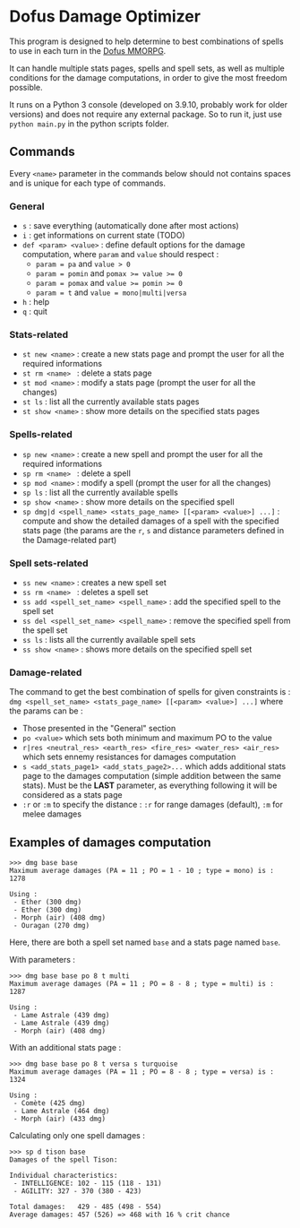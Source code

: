 # Dofus Damage Optimizer

This program is designed to help determine to best combinations of spells to use in each turn in the [Dofus MMORPG](https://www.dofus.com/en).

It can handle multiple stats pages, spells and spell sets, as well as multiple conditions for the damage computations, in order to give the most freedom possible.

It runs on a Python 3 console (developed on 3.9.10, probably work for older versions) and does not require any external package. So to run it, just use `python main.py` in the python scripts folder.

## Commands

Every `<name>` parameter in the commands below should not contains spaces and is unique for each type of commands.

### General

 - `s` : save everything (automatically done after most actions)
 - `i` : get informations on current state (TODO)
 - `def <param> <value>` : define default options for the damage computation, where `param` and `value` should respect :
   - `param = pa` and `value > 0`
   - `param = pomin` and `pomax >= value >= 0`
   - `param = pomax` and `value >= pomin >= 0`
   - `param = t` and `value = mono|multi|versa`
 - `h` : help
 - `q` : quit

### Stats-related

 - `st new <name>` : create a new stats page and prompt the user for all the required informations
 - `st rm <name> ` : delete a stats page
 - `st mod <name>` : modify a stats page (prompt the user for all the changes)
 - `st ls` : list all the currently available stats pages
 - `st show <name>` : show more details on the specified stats pages

### Spells-related

 - `sp new <name>` : create a new spell and prompt the user for all the required informations
 - `sp rm <name> ` : delete a spell
 - `sp mod <name>` : modify a spell (prompt the user for all the changes)
 - `sp ls` : list all the currently available spells
 - `sp show <name>` : show more details on the specified spell
 - `sp dmg|d <spell_name> <stats_page_name> [[<param> <value>] ...]` : compute and show the detailed damages of a spell with the specified stats page (the params are the `r`, `s` and distance parameters defined in the Damage-related part)

### Spell sets-related

 - `ss new <name>` : creates a new spell set
 - `ss rm <name> ` : deletes a spell set
 - `ss add <spell_set_name> <spell_name>` : add the specified spell to the spell set
 - `ss del <spell_set_name> <spell_name>` : remove the specified spell from the spell set
 - `ss ls` : lists all the currently available spell sets
 - `ss show <name>` : shows more details on the specified spell set

### Damage-related

The command to get the best combination of spells for given constraints is : 
`dmg <spell_set_name> <stats_page_name> [[<param> <value>] ...]`
where the params can be : 
 - Those presented in the "General" section
 - `po <value>` which sets both minimum and maximum PO to the value
 - `r|res <neutral_res> <earth_res> <fire_res> <water_res> <air_res>` which sets ennemy resistances for damages computation
 - `s <add_stats_page1> <add_stats_page2>...` which adds additional stats page to the damages computation (simple addition between the same stats). Must be the **LAST** parameter, as everything following it will be considered as a stats page
 - `:r` or `:m` to specify the distance : `:r` for range damages (default), `:m` for melee damages

## Examples of damages computation

```
>>> dmg base base
Maximum average damages (PA = 11 ; PO = 1 - 10 ; type = mono) is : 1278

Using :
 - Ether (300 dmg)
 - Ether (300 dmg)
 - Morph (air) (408 dmg)
 - Ouragan (270 dmg)
```
Here, there are both a spell set named `base` and a stats page named `base`.

With parameters :
```
>>> dmg base base po 8 t multi
Maximum average damages (PA = 11 ; PO = 8 - 8 ; type = multi) is : 1287

Using :
 - Lame Astrale (439 dmg)
 - Lame Astrale (439 dmg)
 - Morph (air) (408 dmg)
```

With an additional stats page :
```
>>> dmg base base po 8 t versa s turquoise
Maximum average damages (PA = 11 ; PO = 8 - 8 ; type = versa) is : 1324

Using :
 - Comète (425 dmg)
 - Lame Astrale (464 dmg)
 - Morph (air) (433 dmg)
```

Calculating only one spell damages :
```
>>> sp d tison base
Damages of the spell Tison:

Individual characteristics:
 - INTELLIGENCE: 102 - 115 (118 - 131)
 - AGILITY: 327 - 370 (380 - 423)

Total damages:   429 - 485 (498 - 554)
Average damages: 457 (526) => 468 with 16 % crit chance
```
